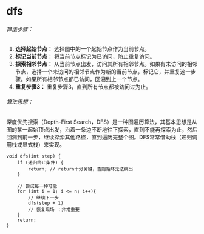 # dfs

###### 算法步骤：

1. **选择起始节点：** 选择图中的一个起始节点作为当前节点。
2. **标记当前节点：** 将当前节点标记为已访问，防止重复访问。
3. **探索相邻节点：** 从当前节点出发，访问其所有相邻节点。如果有未访问的相邻节点，选择一个未访问的相邻节点作为新的当前节点，标记它，并重复这一步骤。如果所有相邻节点都已访问，回溯到上一个节点。
4. **重复步骤3：** 重复步骤3，直到所有节点都被访问过为止。

###### 算法思想：

深度优先搜索（Depth-First Search，DFS）是一种图遍历算法，其基本思想是从图的某一起始顶点出发，沿着一条边不断地往下探索，直到不能再探索为止，然后回溯到前一步，继续探索其他路径，直到遍历完整个图。DFS常常借助栈（递归调用栈或显式栈）来实现。



```
void dfs(int step) {
    if (递归终止条件) {
        return; // return十分关键，否则循环无法跳出
    }

    // 尝试每一种可能
    for (int i = 1; i <= n; i++){
        // 继续下一步
        dfs(step + 1)
        // 恢复现场 ：非常重要
    }
    return;
}
```